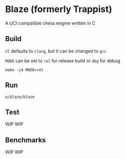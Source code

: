 # Blaze (formerly Trappist)

A UCI compatible chess engine written in C

## Build

`CC` defaults to `clang`, but it can be changed to `gcc`

`MODE` can be set to `rel` for release build or `dbg` for debug

```
make -j4 MODE=rel
```

## Run

```
o/blaze/blaze
```

## Test
WIP WIP

## Benchmarks
WIP WIP
